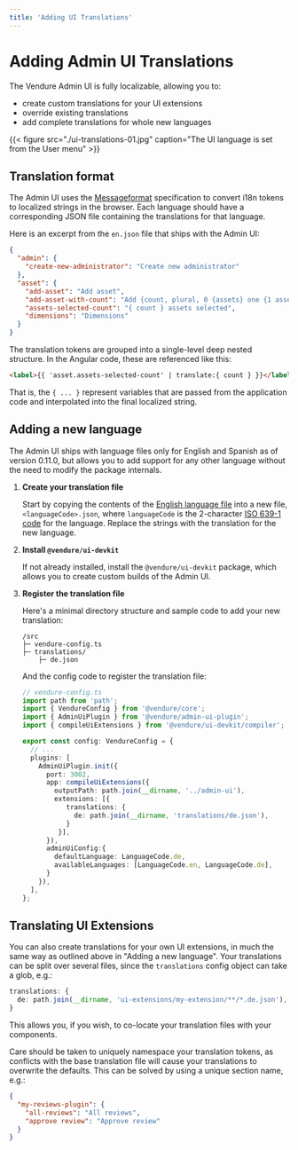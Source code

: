 ```yaml
---
title: 'Adding UI Translations'
---
```


# Adding Admin UI Translations

The Vendure Admin UI is fully localizable, allowing you to:

* create custom translations for your UI extensions
* override existing translations
* add complete translations for whole new languages

{{< figure src="./ui-translations-01.jpg" caption="The UI language is set from the User menu" >}}

## Translation format

The Admin UI uses the [Messageformat](https://messageformat.github.io/messageformat/) specification to convert i18n tokens to localized strings in the browser. Each language should have a corresponding JSON file containing the translations for that language.

Here is an excerpt from the `en.json` file that ships with the Admin UI:

```JSON
{
  "admin": {
    "create-new-administrator": "Create new administrator"
  },
  "asset": {
    "add-asset": "Add asset",
    "add-asset-with-count": "Add {count, plural, 0 {assets} one {1 asset} other {{count} assets}}",
    "assets-selected-count": "{ count } assets selected",
    "dimensions": "Dimensions"
  }
}
```

The translation tokens are grouped into a single-level deep nested structure. In the Angular code, these are referenced like this: 

```HTML
<label>{{ 'asset.assets-selected-count' | translate:{ count } }}</label>
```

That is, the `{ ... }` represent variables that are passed from the application code and interpolated into the final localized string.

## Adding a new language

The Admin UI ships with language files only for English and Spanish as of version 0.11.0, but allows you to add support for any other language without the need to modify the package internals.

1. **Create your translation file**

     Start by copying the contents of the [English language file](https://github.com/vendure-ecommerce/vendure/blob/master/packages/admin-ui/src/lib/static/i18n-messages/en.json) into a new file, `<languageCode>.json`, where `languageCode` is the 2-character [ISO 639-1 code](https://en.wikipedia.org/wiki/List_of_ISO_639-1_codes) for the language. Replace the strings with the translation for the new language.
2. **Install `@vendure/ui-devkit`**

    If not already installed, install the `@vendure/ui-devkit` package, which allows you to create custom builds of the Admin UI.
3. **Register the translation file**
  
    Here's a minimal directory structure and sample code to add your new translation:
    
    ```text
    /src
    ├─ vendure-config.ts
    ├─ translations/
        ├─ de.json
    ```
    
    And the config code to register the translation file:
    
    ```TypeScript
    // vendure-config.ts
    import path from 'path';
    import { VendureConfig } from '@vendure/core';
    import { AdminUiPlugin } from '@vendure/admin-ui-plugin';
    import { compileUiExtensions } from '@vendure/ui-devkit/compiler';
    
    export const config: VendureConfig = {
      // ...
      plugins: [
        AdminUiPlugin.init({
          port: 3002,
          app: compileUiExtensions({
            outputPath: path.join(__dirname, '../admin-ui'),
            extensions: [{
               translations: {
                 de: path.join(__dirname, 'translations/de.json'),
               }
             }],
          }),
          adminUiConfig:{
            defaultLanguage: LanguageCode.de,
            availableLanguages: [LanguageCode.en, LanguageCode.de],
          }
        }),
      ],
    };
    ```

## Translating UI Extensions

You can also create translations for your own UI extensions, in much the same way as outlined above in "Adding a new language". Your translations can be split over several files, since the `translations` config object can take a glob, e.g.:

```TypeScript
translations: {
  de: path.join(__dirname, 'ui-extensions/my-extension/**/*.de.json'),
}
```

This allows you, if you wish, to co-locate your translation files with your components.

Care should be taken to uniquely namespace your translation tokens, as conflicts with the base translation file will cause your translations to overwrite the defaults. This can be solved by using a unique section name, e.g.:

```JSON
{
  "my-reviews-plugin": {
    "all-reviews": "All reviews",
    "approve review": "Approve review"
  }
}
```
